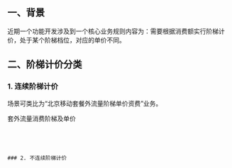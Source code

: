 
## 一、背景
近期一个功能开发涉及到一个核心业务规则内容为：需要根据消费额实行阶梯计价，处于某个阶梯档位，对应的单价不同。


## 二、阶梯计价分类

### 1. 连续阶梯计价
场景可类比为“北京移动套餐外流量阶梯单价资费”业务。

套外流量消费阶梯及单价
```




### 2. 不连续阶梯计价


